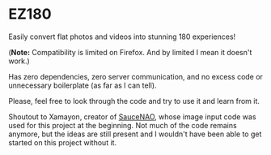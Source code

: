 # EZ180
Easily convert flat photos and videos into stunning 180 experiences!

(**Note:** Compatibility is limited on Firefox. And by limited I mean it doesn't work.)

Has zero dependencies, zero server communication, and no excess code or unnecessary boilerplate (as far as I can tell).

Please, feel free to look through the code and try to use it and learn from it.

Shoutout to Xamayon, creator of [SauceNAO](https://saucenao.com), whose image input code was used for this project at the beginning. Not much of the code remains anymore, but the ideas are still present and I wouldn't have been able to get started on this project without it.
